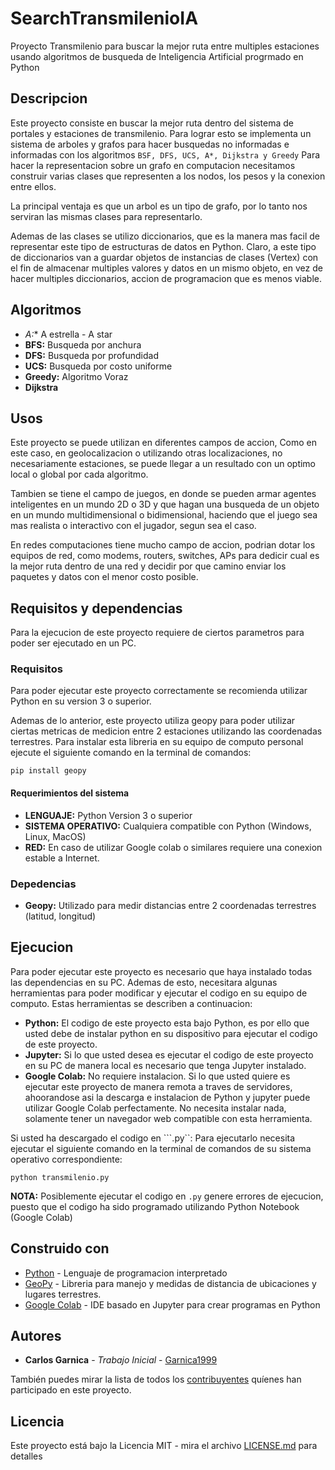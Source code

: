 # SearchTransmilenioIA
Proyecto Transmilenio para buscar la mejor ruta entre multiples estaciones usando algoritmos de busqueda de Inteligencia Artificial progrmado en Python

## Descripcion
Este proyecto consiste en buscar la mejor ruta dentro del sistema de portales y estaciones de transmilenio. Para lograr esto se implementa un sistema de arboles y grafos para hacer busquedas no informadas e informadas con los algoritmos ```BSF, DFS, UCS, A*, Dijkstra y Greedy```
Para hacer la representacion sobre un grafo en computacion necesitamos construir varias clases que representen a los nodos, los pesos y la conexion entre ellos.

La principal ventaja es que un arbol es un tipo de grafo, por lo tanto nos serviran las mismas clases para representarlo.

Ademas de las clases se utilizo diccionarios, que es la manera mas facil de representar este tipo de estructuras de datos en Python. Claro, a este tipo de diccionarios van a guardar objetos de instancias de clases (Vertex) con el fin de almacenar multiples valores y datos en un mismo objeto, en vez de hacer multiples diccionarios, accion de programacion que es menos viable.

## Algoritmos

* **A*:** A estrella - A star
* **BFS:** Busqueda por anchura
* **DFS:** Busqueda por profundidad
* **UCS:** Busqueda por costo uniforme
* **Greedy:** Algoritmo Voraz
* **Dijkstra**

## Usos

Este proyecto se puede utilizan en diferentes campos de accion, Como en este caso, en geolocalizacion o utilizando otras localizaciones, no necesariamente estaciones, se puede llegar a un resultado con un optimo local o global por cada algoritmo.

Tambien se tiene el campo de juegos, en donde se pueden armar agentes inteligentes en un mundo 2D o 3D y que hagan una busqueda de  un objeto en un mundo multidimensional o bidimensional, haciendo que el juego sea mas realista o interactivo con el jugador, segun sea el caso.

En redes computaciones tiene mucho campo de accion, podrian dotar los equipos de red, como modems, routers, switches, APs para dedicir cual es la mejor ruta dentro de una red y decidir por que camino enviar los paquetes y datos con el menor costo posible.

## Requisitos y dependencias

Para la ejecucion de este proyecto requiere de ciertos parametros para poder ser ejecutado en un PC.

### Requisitos
Para poder ejecutar este proyecto correctamente se recomienda utilizar Python en su version 3 o superior.

Ademas de lo anterior, este proyecto utiliza geopy para poder utilizar ciertas metricas de medicion entre 2 estaciones utilizando las coordenadas terrestres. Para instalar esta libreria en su equipo de computo personal ejecute el siguiente comando en la terminal de comandos:

```
pip install geopy
```

#### Requerimientos del sistema
* **LENGUAJE:** Python Version 3 o superior
* **SISTEMA OPERATIVO:** Cualquiera compatible con Python (Windows, Linux, MacOS)
* **RED:** En caso de utilizar Google colab o similares requiere una conexion estable a Internet.

### Depedencias

* **Geopy:** Utilizado para medir distancias entre 2 coordenadas terrestres (latitud, longitud)

## Ejecucion

Para poder ejecutar este proyecto es necesario que haya instalado todas las dependencias en su PC. Ademas de esto, necesitara algunas herramientas para poder modificar y ejecutar el codigo en su equipo de computo. Estas herramientas se describen a continuacion:
* **Python:** El codigo de este proyecto esta bajo Python, es por ello que usted debe de instalar python en su dispositivo para ejecutar el codigo de este proyecto.
* **Jupyter:** Si lo que usted desea es ejecutar el codigo de este proyecto en su PC de manera local es necesario que tenga Jupyter instalado.
* **Google Colab:** No requiere instalacion. Si lo que usted quiere es ejecutar este proyecto de manera remota a traves de servidores, ahoorandose asi la descarga e instalacion de Python y jupyter puede utilizar Google Colab perfectamente. No necesita instalar nada, solamente tener un navegador web compatible con esta herramienta.

Si usted ha descargado el codigo en ```.py``: Para ejecutarlo necesita ejecutar el siguiente comando en la terminal de comandos de su sistema operativo correspondiente:
```
python transmilenio.py
```
**NOTA:** Posiblemente ejecutar el codigo en ```.py``` genere errores de ejecucion, puesto que el codigo ha sido programado utilizando Python Notebook (Google Colab)

## Construido con

* [Python](https://www.python.org/) - Lenguaje de programacion interpretado
* [GeoPy](https://geopy.readthedocs.io/en/stable/) - Libreria para manejo y medidas de distancia de ubicaciones y lugares terrestres.
* [Google Colab](https://research.google.com/colaboratory/faq.html) - IDE basado en Jupyter para crear programas en Python

## Autores

* **Carlos Garnica** - *Trabajo Inicial* - [Garnica1999](https://github.com/garnica1999)

También puedes mirar la lista de todos los [contribuyentes](https://github.com/Garnica1999/SearchTransmilenioIA/contributors) quíenes han participado en este proyecto. 

## Licencia

Este proyecto está bajo la Licencia MIT - mira el archivo [LICENSE.md](https://github.com/Garnica1999/SearchTransmilenioIA/blob/master/LICENSE) para detalles
